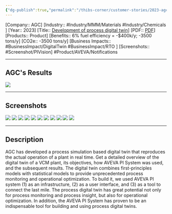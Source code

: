 ```yaml
---
{"dg-publish":true,"permalink":"/thibs-corner/customer-stories/2023-agc-development-of-process-digital-twin/","noteIcon":""}
---
```


[Company:: AGC]
[Industry:: #Industry/MMM/Materials #Industry/Chemicals ]
[Year:: 2023]
[Title:: [Development of process digital twin](https://resources.osisoft.com/presentations/agc--development-of-process-simulation%E2%80%93based-digital-twin-and-how-aveva%E2%84%A2-pi-system%E2%84%A2-helped/)]
[PDF:: [PDF](https://cdn.osisoft.com/osi/presentations/2023-AVEVA-San-Francisco/UC23NA-3PRI02-AGC-Kobayashi-Development-of-process-simulation-based-digital-twin.pdf)]
[Products:: Product]
[Benefits:: 6% fuel efficiency = -$400k/y; -3500 tons/y]
[CO2e:: -3500 tons/y]
[Business Impacts:: #BusinessImpact/DigitalTwin #BusinessImpact/RTO ]
[Screenshots:: #Screenshot/PIVision]
#Product/AVEVA/Notifications 


---
## AGC's Results
![](https://i.imgur.com/6p1AptN.png)

---
## Screenshots
![](https://i.imgur.com/lwzdg9u.png)
![](https://i.imgur.com/FDnEJ1k.png)
![](https://i.imgur.com/ByTyYfZ.png)
![](https://i.imgur.com/UAXFsNG.png)
![](https://i.imgur.com/nNYKxfo.png)
![](https://i.imgur.com/teLlMJb.png)
![](https://i.imgur.com/oFfmXxh.png)
![](https://i.imgur.com/tKDgW8A.png)
![](https://i.imgur.com/CNnrkn8.png)
![](https://i.imgur.com/04FafXF.png)
![](https://i.imgur.com/iu1V2V4.png)

---
## Description
AGC has developed a process simulation based digital twin that reproduces the actual operation of a plant in real time. Get a detailed overview of the digital twin of a VCM plant, its objectives, how AVEVA PI System was used, and the subsequent results. The digital twin combines first-principles models with statistical models to provide unprecedented process monitoring and operational optimization. To build it, we used AVEVA PI system (1) as an infrastructure, (2) as a user interface, and (3) as a tool to connect the last mile. The process digital twin has great potential not only for process monitoring and process insight, but also for operational optimization. In addition, the AVEVA PI System has proven to be an indispensable tool for building and using process digital twins.